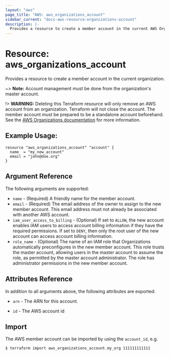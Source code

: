 ```yaml
---
layout: "aws"
page_title: "AWS: aws_organizations_account"
sidebar_current: "docs-aws-resource-organizations-account"
description: |-
  Provides a resource to create a member account in the current AWS Organization.
---
```


# Resource: aws_organizations_account

Provides a resource to create a member account in the current organization.

~> **Note:** Account management must be done from the organization's master account.

!> **WARNING:** Deleting this Terraform resource will only remove an AWS account from an organization. Terraform will not close the account. The member account must be prepared to be a standalone account beforehand. See the [AWS Organizations documentation](https://docs.aws.amazon.com/organizations/latest/userguide/orgs_manage_accounts_remove.html) for more information.

## Example Usage:

```hcl
resource "aws_organizations_account" "account" {
  name  = "my_new_account"
  email = "john@doe.org"
}
```

## Argument Reference

The following arguments are supported:

* `name` - (Required) A friendly name for the member account.
* `email` - (Required) The email address of the owner to assign to the new member account. This email address must not already be associated with another AWS account.
* `iam_user_access_to_billing` - (Optional) If set to `ALLOW`, the new account enables IAM users to access account billing information if they have the required permissions. If set to `DENY`, then only the root user of the new account can access account billing information.
* `role_name` - (Optional) The name of an IAM role that Organizations automatically preconfigures in the new member account. This role trusts the master account, allowing users in the master account to assume the role, as permitted by the master account administrator. The role has administrator permissions in the new member account.

## Attributes Reference

In addition to all arguments above, the following attributes are exported:

* `arn` - The ARN for this account.

* `id` - The AWS account id

## Import

The AWS member account can be imported by using the `account_id`, e.g.

```
$ terraform import aws_organizations_account.my_org 111111111111
```
